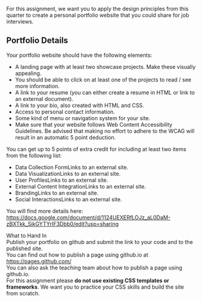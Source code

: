 For this assignment, we want you to apply the design principles from this quarter to create a personal portfolio website that you could share for job interviews.
  
## Portfolio Details  
Your portfolio website should have the following elements:  

* A landing page with at least two showcase projects. Make these visually appealing.
* You should be able to click on at least one of the projects to read / see more information.
* A link to your resume (you can either create a resume in HTML or link to an external document).
* A link to your bio, also created with HTML and CSS.
* Access to personal contact information.
* Some kind of menu or navigation system for your site.
* Make sure that your website follows Web Content Accessibility Guidelines. Be advised that making no effort to adhere to the WCAG will result in an automatic 5 point deduction.
  
You can get up to 5 points of extra credit for including at least two items from the following list:
* Data Collection FormLinks to an external site.
* Data VisualizationLinks to an external site.
* User ProfilesLinks to an external site.
* External Content IntegrationLinks to an external site.
* BrandingLinks to an external site.
* Social InteractionsLinks to an external site.
  
You will find more details here:   
https://docs.google.com/document/d/1124UEXERfLOJz_aL0DaM-zBXTkk_SikGYTYrIF3Dbb0/edit?usp=sharing  

What to Hand In  
Publish your portfolio on github and submit the link to your code and to the published site.  
You can find out how to publish a page using github.io at https://pages.github.com/  
You can also ask the teaching team about how to publish a page using github.io.  
For this assignment please **do not use existing CSS templates or frameworks**. We want you to practice your CSS skills and build the site from scratch.  
